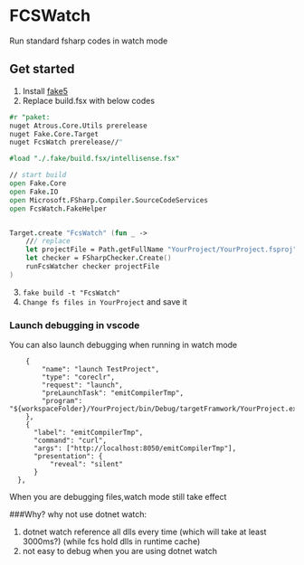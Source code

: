 # FCSWatch
Run standard fsharp codes in watch mode
## Get started

1. Install [fake5](https://fake.build/fake-gettingstarted.html)
2. Replace build.fsx with below codes
```fsharp
#r "paket:
nuget Atrous.Core.Utils prerelease
nuget Fake.Core.Target
nuget FcsWatch prerelease//"

#load "./.fake/build.fsx/intellisense.fsx"

// start build
open Fake.Core
open Fake.IO
open Microsoft.FSharp.Compiler.SourceCodeServices
open FcsWatch.FakeHelper


Target.create "FcsWatch" (fun _ -> 
    /// replace 
    let projectFile = Path.getFullName "YourProject/YourProject.fsproj"
    let checker = FSharpChecker.Create()
    runFcsWatcher checker projectFile
)
```
3. `fake build -t "FcsWatch"`
4. `Change fs files in YourProject` and save it



### Launch debugging in vscode
You can also launch debugging when running in watch mode 
```
    {
        "name": "launch TestProject",
        "type": "coreclr",
        "request": "launch",
        "preLaunchTask": "emitCompilerTmp",
        "program": "${workspaceFolder}/YourProject/bin/Debug/targetFramwork/YourProject.exe",
    },
    {
      "label": "emitCompilerTmp",
      "command": "curl",
      "args": ["http://localhost:8050/emitCompilerTmp"],
      "presentation": {
          "reveal": "silent"
      }
  },
```

When you are debugging files,watch mode still take effect



###Why?
why not use dotnet watch:
1. dotnet watch reference all dlls every time (which will take at least 3000ms?) (while fcs hold dlls in runtime cache)
2. not easy to debug when you are using dotnet watch



